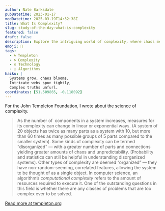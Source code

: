 ```yaml
---
author: Nate Barksdale
pubDatetime: 2023-01-17
modDatetime: 2025-03-19T14:32:38Z
title: What Is Complexity?
slug: study-of-the-day-what-is-complexity
featured: false
draft: false
description: Explore the intriguing world of complexity, where chaos meets order and simple systems reveal bewildering possibilities.
emoji: 🧠
tags:
  - 🌀 Templeton
  - 🌀 Complexity
  - ⚙️ Technology
  - ⚖️ Algorithms
haiku: |
  Systems grow, chaos blooms,  
  Intricate webs spun tightly,  
  Complex truths unfurl.
coordinates: [51.509865, -0.118092]
---
```


For the John Templeton Foundation, I wrote about the science of complexity.

> As the number of  components in a system increases, measures for its complexity can change in linear or exponential ways. (A system of 20 objects has twice as many parts as a system with 10, but more than 60 times as many possible groups of 5 parts compared to the smaller system). Some kinds of complexity can be termed “disorganized” — with a greater number of parts and connections yielding greater amounts of chaos and unpredictability. (Probability and statistics can still be helpful in understanding disorganized systems). Other types of complexity are deemed “organized” — they have non-random-seeming, correlated features, allowing the system to be thought of as a single object. In computer science, an algorithm’s _computational complexity_ refers to the amount of resources required to execute it. One of the outstanding questions in this field is whether there are any classes of problems that are too complex ever to be solved.

[Read more at templeton.org](https://www.templeton.org/news/what-is-complexity)
